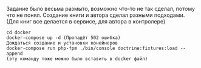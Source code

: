 Задание было весьма размыто, возможно что-то не так сделал, потому что не понял.
Создание книги и автора сделал разными подходами. (Для книг все делается в сервисе, для автора в контролере)

```
cd docker
docker-compose up -d (Пропадёт 502 ошибка)
Дождаться создание и установки конейнеров
docker-compose run php-fpm ./bin/console doctrine:fixtures:load --append
(эту команду тоже можно было вставить в docker файл)
```
